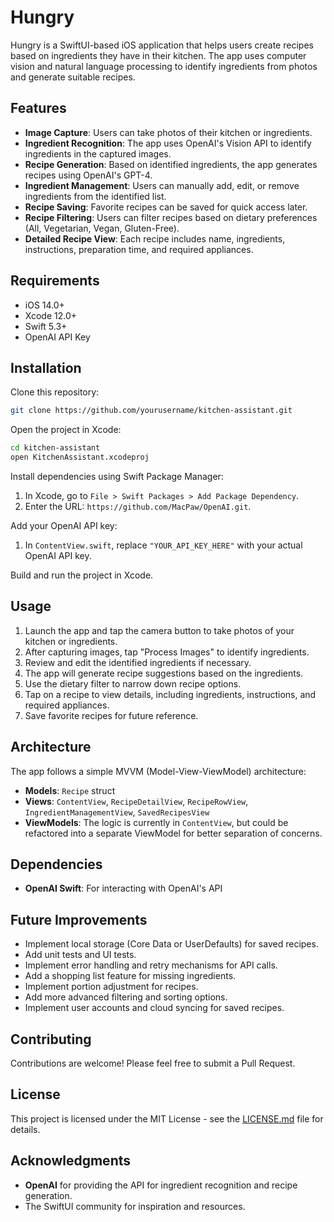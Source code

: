 # Hungry

Hungry is a SwiftUI-based iOS application that helps users create recipes based on ingredients they have in their kitchen. The app uses computer vision and natural language processing to identify ingredients from photos and generate suitable recipes.

## Features

- **Image Capture**: Users can take photos of their kitchen or ingredients.
- **Ingredient Recognition**: The app uses OpenAI's Vision API to identify ingredients in the captured images.
- **Recipe Generation**: Based on identified ingredients, the app generates recipes using OpenAI's GPT-4.
- **Ingredient Management**: Users can manually add, edit, or remove ingredients from the identified list.
- **Recipe Saving**: Favorite recipes can be saved for quick access later.
- **Recipe Filtering**: Users can filter recipes based on dietary preferences (All, Vegetarian, Vegan, Gluten-Free).
- **Detailed Recipe View**: Each recipe includes name, ingredients, instructions, preparation time, and required appliances.

## Requirements

- iOS 14.0+
- Xcode 12.0+
- Swift 5.3+
- OpenAI API Key

## Installation

Clone this repository:

```bash
git clone https://github.com/yourusername/kitchen-assistant.git
```

Open the project in Xcode:

```bash
cd kitchen-assistant
open KitchenAssistant.xcodeproj
```

Install dependencies using Swift Package Manager:
1. In Xcode, go to `File > Swift Packages > Add Package Dependency`.
2. Enter the URL: `https://github.com/MacPaw/OpenAI.git`.

Add your OpenAI API key:
1. In `ContentView.swift`, replace `"YOUR_API_KEY_HERE"` with your actual OpenAI API key.

Build and run the project in Xcode.

## Usage

1. Launch the app and tap the camera button to take photos of your kitchen or ingredients.
2. After capturing images, tap "Process Images" to identify ingredients.
3. Review and edit the identified ingredients if necessary.
4. The app will generate recipe suggestions based on the ingredients.
5. Use the dietary filter to narrow down recipe options.
6. Tap on a recipe to view details, including ingredients, instructions, and required appliances.
7. Save favorite recipes for future reference.

## Architecture

The app follows a simple MVVM (Model-View-ViewModel) architecture:

- **Models**: `Recipe` struct
- **Views**: `ContentView`, `RecipeDetailView`, `RecipeRowView`, `IngredientManagementView`, `SavedRecipesView`
- **ViewModels**: The logic is currently in `ContentView`, but could be refactored into a separate ViewModel for better separation of concerns.

## Dependencies

- **OpenAI Swift**: For interacting with OpenAI's API

## Future Improvements

- Implement local storage (Core Data or UserDefaults) for saved recipes.
- Add unit tests and UI tests.
- Implement error handling and retry mechanisms for API calls.
- Add a shopping list feature for missing ingredients.
- Implement portion adjustment for recipes.
- Add more advanced filtering and sorting options.
- Implement user accounts and cloud syncing for saved recipes.

## Contributing

Contributions are welcome! Please feel free to submit a Pull Request.

## License

This project is licensed under the MIT License - see the [LICENSE.md](LICENSE.md) file for details.

## Acknowledgments

- **OpenAI** for providing the API for ingredient recognition and recipe generation.
- The SwiftUI community for inspiration and resources.
